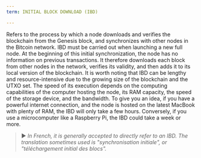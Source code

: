 ```yaml
---
term: INITIAL BLOCK DOWNLOAD (IBD)

---
```

Refers to the process by which a node downloads and verifies the blockchain from the Genesis block, and synchronizes with other nodes in the Bitcoin network. IBD must be carried out when launching a new full node. At the beginning of this initial synchronization, the node has no information on previous transactions. It therefore downloads each block from other nodes in the network, verifies its validity, and then adds it to its local version of the blockchain. It is worth noting that IBD can be lengthy and resource-intensive due to the growing size of the blockchain and the UTXO set. The speed of its execution depends on the computing capabilities of the computer hosting the node, its RAM capacity, the speed of the storage device, and the bandwidth. To give you an idea, if you have a powerful internet connection, and the node is hosted on the latest MacBook with plenty of RAM, the IBD will only take a few hours. Conversely, if you use a microcomputer like a Raspberry Pi, the IBD could take a week or more.

> ► *In French, it is generally accepted to directly refer to an IBD. The translation sometimes used is "synchronisation initiale", or "téléchargement initial des blocs".*